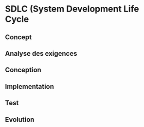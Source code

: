# SDLC (System Development Life Cycle

## Concept



## Analyse des exigences

## Conception

## Implementation

## Test

## Evolution
